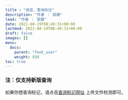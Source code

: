 ```yaml
---
title : "阅览、查询标记"
description: "作者 ｜ 孤傲"
lead: "作者 ｜ 孤傲"
date: 2021-08-19T08:49:31+00:00
lastmod: 2021-08-19T08:49:31+00:00
draft: false 
images: []
menu:
  docs:
    parent: "foot_user"
    weight: 830
toc: true
---
```


### 注：仅支持新版查询

如果你想查询标记，请点击[查询标记网址](/docs/mark_user/SkinCheck/) 上传文件检测即可。
